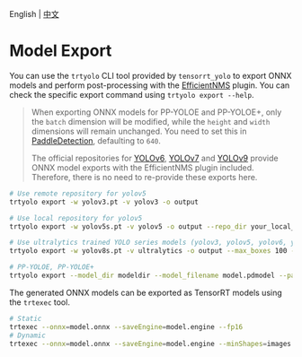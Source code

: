 English | [中文](../cn/model_export.md)

# Model Export

You can use the `trtyolo` CLI tool provided by `tensorrt_yolo` to export ONNX models and perform post-processing with the [EfficientNMS](https://github.com/NVIDIA/TensorRT/tree/main/plugin/efficientNMSPlugin) plugin. You can check the specific export command using `trtyolo export --help`.

> When exporting ONNX models for PP-YOLOE and PP-YOLOE+, only the `batch` dimension will be modified, while the `height` and `width` dimensions will remain unchanged. You need to set this in [PaddleDetection](https://github.com/PaddlePaddle/PaddleDetection), defaulting to `640`.
>
> The official repositories for [YOLOv6](https://github.com/meituan/YOLOv6/tree/main/deploy/ONNX#tensorrt-backend-tensorrt-version-800), [YOLOv7](https://github.com/WongKinYiu/yolov7#export) and [YOLOv9](https://github.com/WongKinYiu/yolov9/issues/130#issue-2162045461) provide ONNX model exports with the EfficientNMS plugin included. Therefore, there is no need to re-provide these exports here.

```bash
# Use remote repository for yolov5
trtyolo export -w yolov3.pt -v yolov3 -o output

# Use local repository for yolov5
trtyolo export -w yolov5s.pt -v yolov5 -o output --repo_dir your_local_yolovs_repository

# Use ultralytics trained YOLO series models (yolov3, yolov5, yolov6, yolov8, yolov9), and specify EfficientNMS plugin parameters with dynamic batch
trtyolo export -w yolov8s.pt -v ultralytics -o output --max_boxes 100 --iou_thres 0.45 --conf_thres 0.25 -b -1

# PP-YOLOE, PP-YOLOE+
trtyolo export --model_dir modeldir --model_filename model.pdmodel --params_filename model.pdiparams -o output
```

The generated ONNX models can be exported as TensorRT models using the `trtexec` tool.

```bash
# Static
trtexec --onnx=model.onnx --saveEngine=model.engine --fp16
# Dynamic
trtexec --onnx=model.onnx --saveEngine=model.engine --minShapes=images:1x3x640x640 --optShapes=images:4x3x640x640 --maxShapes=images:8x3x640x640 --fp16
```
